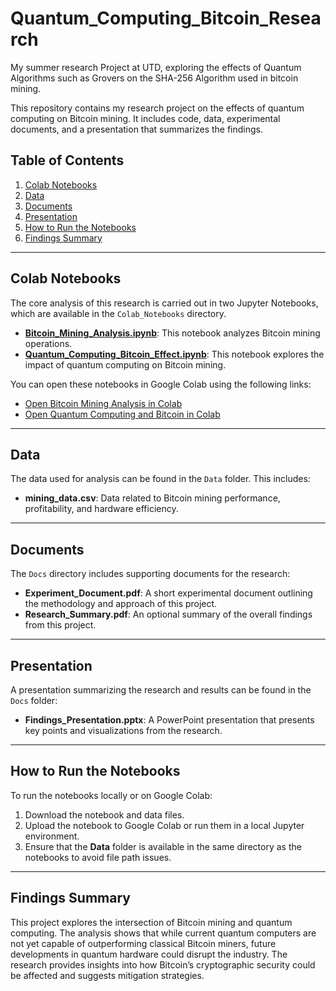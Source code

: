 # Quantum_Computing_Bitcoin_Research
My summer research Project at UTD, exploring the effects of Quantum Algorithms such as Grovers on the SHA-256 Algorithm used in bitcoin mining. 

This repository contains my research project on the effects of quantum computing on Bitcoin mining. It includes code, data, experimental documents, and a presentation that summarizes the findings.

## Table of Contents
1. [Colab Notebooks](#colab-notebooks)
2. [Data](#data)
3. [Documents](#documents)
4. [Presentation](#presentation)
5. [How to Run the Notebooks](#how-to-run-the-notebooks)
6. [Findings Summary](#findings-summary)

---

## Colab Notebooks
The core analysis of this research is carried out in two Jupyter Notebooks, which are available in the `Colab_Notebooks` directory.

- **[Bitcoin_Mining_Analysis.ipynb]([./Bitcoin_Mining_Anaylsis.ipynb](https://github.com/Snehith-Elank/Quantum_Computing_Bitcoin_Research/blob/Colab_Notebooks/Bitcoin_Mining_Anaylsis.ipynb))**: This notebook analyzes Bitcoin mining operations.
- **[Quantum_Computing_Bitcoin_Effect.ipynb](./Colab_Notebooks/Quantum_Computing_Bitcoin_Effect.ipynb)**: This notebook explores the impact of quantum computing on Bitcoin mining.

You can open these notebooks in Google Colab using the following links:

- [Open Bitcoin Mining Analysis in Colab](https://colab.research.google.com/github/Snehith-Elank/Quantum_Computing_Bitcoin_Research/blob/Colab_Notebooks/Bitcoin_Mining_Anaylsis.ipynb)
- [Open Quantum Computing and Bitcoin in Colab](https://colab.research.google.com/github/your-username/Quantum_Computing_Bitcoin_Research/Quantum_Computing_Bitcoin_Effect.ipynb)

---

## Data
The data used for analysis can be found in the `Data` folder. This includes:

- **mining_data.csv**: Data related to Bitcoin mining performance, profitability, and hardware efficiency.

---

## Documents
The `Docs` directory includes supporting documents for the research:

- **Experiment_Document.pdf**: A short experimental document outlining the methodology and approach of this project.
- **Research_Summary.pdf**: An optional summary of the overall findings from this project.

---

## Presentation
A presentation summarizing the research and results can be found in the `Docs` folder:

- **Findings_Presentation.pptx**: A PowerPoint presentation that presents key points and visualizations from the research.

---

## How to Run the Notebooks
To run the notebooks locally or on Google Colab:
1. Download the notebook and data files.
2. Upload the notebook to Google Colab or run them in a local Jupyter environment.
3. Ensure that the **Data** folder is available in the same directory as the notebooks to avoid file path issues.

---

## Findings Summary
This project explores the intersection of Bitcoin mining and quantum computing. The analysis shows that while current quantum computers are not yet capable of outperforming classical Bitcoin miners, future developments in quantum hardware could disrupt the industry. The research provides insights into how Bitcoin’s cryptographic security could be affected and suggests mitigation strategies.

